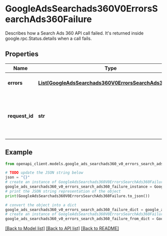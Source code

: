 # GoogleAdsSearchads360V0ErrorsSearchAds360Failure

Describes how a Search Ads 360 API call failed. It's returned inside google.rpc.Status.details when a call fails.

## Properties

Name | Type | Description | Notes
------------ | ------------- | ------------- | -------------
**errors** | [**List[GoogleAdsSearchads360V0ErrorsSearchAds360Error]**](GoogleAdsSearchads360V0ErrorsSearchAds360Error.md) | The list of errors that occurred. | [optional] 
**request_id** | **str** | The unique ID of the request that is used for debugging purposes. | [optional] 

## Example

```python
from openapi_client.models.google_ads_searchads360_v0_errors_search_ads360_failure import GoogleAdsSearchads360V0ErrorsSearchAds360Failure

# TODO update the JSON string below
json = "{}"
# create an instance of GoogleAdsSearchads360V0ErrorsSearchAds360Failure from a JSON string
google_ads_searchads360_v0_errors_search_ads360_failure_instance = GoogleAdsSearchads360V0ErrorsSearchAds360Failure.from_json(json)
# print the JSON string representation of the object
print(GoogleAdsSearchads360V0ErrorsSearchAds360Failure.to_json())

# convert the object into a dict
google_ads_searchads360_v0_errors_search_ads360_failure_dict = google_ads_searchads360_v0_errors_search_ads360_failure_instance.to_dict()
# create an instance of GoogleAdsSearchads360V0ErrorsSearchAds360Failure from a dict
google_ads_searchads360_v0_errors_search_ads360_failure_from_dict = GoogleAdsSearchads360V0ErrorsSearchAds360Failure.from_dict(google_ads_searchads360_v0_errors_search_ads360_failure_dict)
```
[[Back to Model list]](../README.md#documentation-for-models) [[Back to API list]](../README.md#documentation-for-api-endpoints) [[Back to README]](../README.md)


